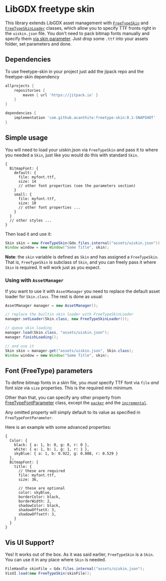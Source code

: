 # LibGDX freetype skin

This library extends LibGDX asset management with [`FreeTypeSkin`](src/main/java/com/github/acanthite/gdx/graphics/g2d/FreeTypeSkin.java) and [`FreeTypeSkinLoader`](src/main/java/com/github/acanthite/gdx/graphics/g2d/FreeTypeSkinLoader.java) classes, which allow you to specify TTF fronts right in the `uiskin.json` file. You don't need to pack bitmap fonts manually and specify them [via skin parameter](https://stackoverflow.com/a/39174630/13202054).
Just drop some `.ttf` into your assets folder, set parameters and done.

## Dependencies
To use freetype-skin in your project just add the jipack repo and the freetype-skin dependency
```groovy
allprojects {
    repositories {
        maven { url 'https://jitpack.io' }
    }
}

dependencies {
    implementation 'com.github.acanthite:freetype-skin:0.1-SNAPSHOT'
}
```

## Simple usage
You will need to load your uiskin.json via `FreeTypeSkin` and pass it to where you needed a `Skin`, just like you would do this with standard `Skin`. 

```libgdxjson
{
  BitmapFont: {
    default: {
      file: myfont.ttf,
      size: 14
      // other font properties (see the parameters section)
    }
    small: {
      file: myfont.ttf,
      size: 10
      // other font properties ...
    }
  }
  // other styles ...
}
```
Then load it and use it:
```java
Skin skin = new FreeTypeSkin(Gdx.files.internal("assets/uiskin.json"));
Window window = new Window("Some Title", skin);
```


**Note**: the `skin` variable is defined as `Skin` and has assigned a `FreeTypeSkin`. That is, `FreeTypeSkin` is subclass of `Skin`, and you can freely pass it where `Skin` is required. It will work just as you expect.

### Using with `AssetManager`
If you want to use it with `AssetManager` you need to replace the default asset loader for `Skin.class`. The rest is done as usual:
```java
AssetManager manager = new AssetManager();

// replace the builtin skin loader with FreeTypeSkinLoader
manager.setLoader(Skin.class, new FreeTypeSkinLoader());

// queue skin loading
manager.load(Skin.class, "assets/uiskin.json");
manager.finishLoading();

// and use it
Skin skin = manager.get("assets/uiskin.json", Skin.class);
Window window = new Window("Some Title", skin);
```
## Font (FreeType) parameters

To define bitmap fonts in a skin file, you _must_ specify TTF font via `file` _and_ font size via `size` properties. This is the required min minimum.

Other than that, you can specify any other property from [FreeTypeFontParameter](https://github.com/libgdx/libgdx/blob/48877d97317ca8063b9bf4479d3c253db417677a/extensions/gdx-freetype/src/com/badlogic/gdx/graphics/g2d/freetype/FreeTypeFontGenerator.java#L740) class, except the [`packer`](https://github.com/libgdx/libgdx/blob/48877d97317ca8063b9bf4479d3c253db417677a/extensions/gdx-freetype/src/com/badlogic/gdx/graphics/g2d/freetype/FreeTypeFontGenerator.java#L778) and the [`incremental`](https://github.com/libgdx/libgdx/blob/48877d97317ca8063b9bf4479d3c253db417677a/extensions/gdx-freetype/src/com/badlogic/gdx/graphics/g2d/freetype/FreeTypeFontGenerator.java#L792).

Any omitted property will simply default to its value as specified in `FreeTypeFontParameter`.

Here is an example with some advanced properties:
```libgdxjson
{
  Color: {
    black: { a: 1, b: 0, g: 0, r: 0 },
    white: { a: 1, b: 1, g: 1, r: 1 },
    skyBlue: { a: 1, b: 0.922, g: 0.808, r: 0.529 }
  }, 
  BitmapFont: {
    title: {
      // these are required
      file: myfont.ttf,
      size: 36,

      // these are optional
      color: skyBlue,
      borderColor: black,
      borderWidth: 2,
      shadowColor: black,
      shadowOffsetX: 3,
      shadowOffsetY: 3,
    }
  }
}
```

## Vis UI Support?
Yes! It works out of the box. As it was said earlier, `FreeTypeSkin` is a `Skin`. You can use it in any place where `Skin` is needed.
```java
FileHandle skinFile = Gdx.files.internal("assets/uiskin.json");
VisUI.load(new FreeTypeSkin(skinFile));
```
